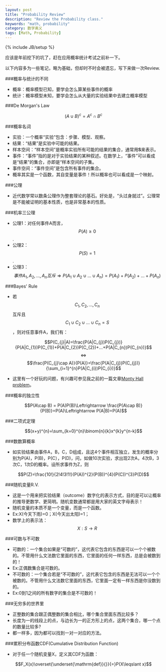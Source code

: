 ```yaml
---
layout: post
title: "Probability Review"
description: "Review the Probability class."
keywords: "math, probability"
category: 数学奥义
tags: [Math, Probability]
---
```

{% include JB/setup %}

应该是年前挖下的坑了，赶在应用概率统计考试之前补一下。

以下内容多为一些笔记，略为基础，但却时不时会被遗忘，写下来做一次Review.

###概率与统计的不同
   
- 概率：概率模型已知，要学会怎么算某些事件的概率
- 统计：概率模型未知，要学会怎么从大量的实验结果中去建立概率模型

###De Morgan's Law

$$(A\cup B)^{c} = A^{c} \cap  B^{c}$$

<!-- more -->

###概率名词

- 实验：一个概率“实验”包含：步骤、模型、观察。
- 结果：“结果”是实验中可能的结果。
- 样本空间：“样本空间”是概率实验所有可能的结果的集合，通常用**S**来表示。
- 事件：“事件”指的是对于实验结果的某种叙述。在数学上，“事件”可以看成是“结果”的集合，亦即是“样本空间的子集。
- 事件空间：“事件空间”是包含所有事件的集合。
- 概率其实是一个函数，其自变量是事件！所以概率也可以看成是一个映射。

###公理

- 近代数学常以数条公理作为整套理论的基石。好处是，“头过身就过”。公理常是不能被证明的基本性质，也是非常基本的性质。

###机率三公理

- 公理1：对任何事件A而言，$$P(A)\geqslant 0$$.
- 公理2：$$P(S)=1$$.
- 公理3：$$事件A_{1},A_{2},...,A_{n}互斥\Rightarrow P(A_{1}\cup A_{2}\cup ...\cup A_{n}) = P(A_{1}) + P(A_{2}) + ... + P(A_{n})$$

###Bayes' Rule

- 若$$C_{1},C_{2},...,C_{n}$$互斥且$$C_{1}\cup C_{2}\cup ...\cup C_{n}=S$$，则对任意事件A，我们有：

$$P(C_{j}|A)=\frac{P(A|C_{j})P(C_{j})}{P(A|C_{1})P(C_{1})+P(A|C_{2})P(C_{2})+...+P(A|C_{n})P(C_{n})}$$
$$\Leftrightarrow$$
$$\frac{P(C_{j}\cap A)}{P(A)}=\frac{P(A|C_{j})P(C_{j})}{\sum_{i=1}^{n}P(A|C_{i})P(C_{i})}$$

- 这里有一个好玩的问题，有兴趣可参见我之前的一篇文章[Monty Hall problem](http://yabuhoo.com/%E6%95%B0%E5%AD%A6%E5%A5%A5%E4%B9%89/2013-10/monty-hall-problem.html "Monty Hall problem")。

###概率的独立性

$$P(A\cap B) = P(A)P(B)\Leftrightarrow \frac{P(A\cap B)}{P(B)}=P(A)\Leftrightarrow P(A|B)=P(A)$$

###二项式定理

$$(x+y)^{n}=\sum_{k=0}^{n}\binom{n}{k}x^{k}y^{n-k}$$

###数数算概率

- 如实验结果由事件A，B，C，D组成，且这4个事件相互独立，发生的概率分别为P(A)，P(B)，P(C），P(D)，问，如做10次实验，求出现2次A，4次B，3次C，1次D的概率。设所求事件为Z，则

$$P(Z)=\frac{10!}{2!4!3!1!}(P(A))^{2}(P(B))^{4}(P(C))^{3}P(D)$$

###随机变量R.V.

- 这是一个用来把实验结果（outcome）数字化的表示方式，目的是可以让概率的推导更数学、更简明。随机变数通常都是用大家的英文字母表示！
- 随机变量的本质不是一个变量，而是一个函数。
- Ex:X(今天下雨)=0；X(今天出太阳)=1；
- 数学上的表示法：$$X:S\rightarrow R$$

###可数与不可数

- 可数的：一个集合如果是“可数的”，这代表它包含的东西是可以一个个被数的。不管用什么文法数它里面的东西，它里面的任何一样东西，总是会被数到的！
- Ex:正偶数集合是可数的。
- 不可数的：一个集合若是“不可数的”，这代表它包含的东西是无法可以一个个被数的。不管用什么文法数它里面的东西，它里面一定有一样东西是你没数到的。
- Ex:0到1之间的所有数字的集合是不可数的！

###无穷多的世界里

- 正整数的集合跟正偶整数的集合相比，哪个集合里面东西比较多？
- 长度为一的线段上的点，与边长为一的正方形上的点，这两个集合，哪一个点的数量比较多?
- 都一样多，因为都可以找到一对一对应的方法。

###累积分布函数CDF(Cumulative Distribution Function)

- 对于任一个随机变量X，定义其CDF为函数：

$$F_X(x)\overset{\underset{\mathrm{def}}{}}{=}P(X\leqslant x)$$


